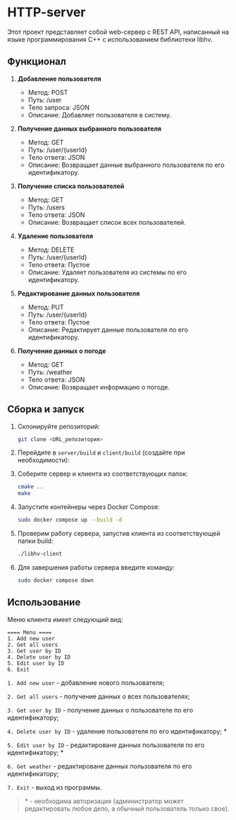 # HTTP-server

Этот проект представляет собой web-сервер с REST API, написанный на языке программирования C++ с использованием библиотеки libhv.

## Функционал

1. **Добавление пользователя**
   - Метод: POST
   - Путь: /user
   - Тело запроса: JSON
   - Описание: Добавляет пользователя в систему.

2. **Получение данных выбранного пользователя**
   - Метод: GET
   - Путь: /user/{userId}
   - Тело ответа: JSON
   - Описание: Возвращает данные выбранного пользователя по его идентификатору.

3. **Получение списка пользователей**
   - Метод: GET
   - Путь: /users
   - Тело ответа: JSON
   - Описание: Возвращает список всех пользователей.

4. **Удаление пользователя**
   - Метод: DELETE
   - Путь: /user/{userId}
   - Тело ответа: Пустое
   - Описание: Удаляет пользователя из системы по его идентификатору.

5. **Редактирование данных пользователя**
   - Метод: PUT
   - Путь: /user/{userId}
   - Тело ответа: Пустое
   - Описание: Редактирует данные пользователя по его идентификатору.

6. **Получение данных о погоде**
   - Метод: GET
   - Путь: /weather
   - Тело ответа: JSON
   - Описание: Возвращает информацию о погоде.

## Сборка и запуск

1. Склонируйте репозиторий:
   ```bash
   git clone <URL_репозитория>
   ```

2. Перейдите в `server/build` и `client/build` (создайте при необходимости):

3. Соберите сервер и клиента из соответствующих папок:
   ```bash
   cmake ..
   make
   ```

4. Запустите контейнеры через Docker Compose:
   ```bash
   sudo docker compose up --build -d
   ```

5. Проверим работу сервера, запустив клиента из соответствующей папки build:
   ```bash
   ./libhv-client
   ```

6. Для завершения работы сервера введите команду:
   ```bash
   sudo docker compose down
   ```

## Использование
Меню клиента имеет следующий вид:

```
==== Menu ====
1. Add new user
2. Get all users
3. Get user by ID
4. Delete user by ID
5. Edit user by ID
6. Exit
```

```1. Add new user``` - добавление нового пользователя;

```2. Get all users``` - получение данных о всех пользователях;

```3. Get user by ID``` - получение данных о пользователе по его идентификатору;

```4. Delete user by ID``` - удаление пользователя по его идентификатору; \*

```5. Edit user by ID``` - редактироване данных пользователя по его идентификатору; \*

```6. Get weather``` - редактироване данных пользователя по его идентификатору;

```7. Exit``` - выход из программы.

> \* - необходима авторизация (администратор может редактировать любое дело, а обычный пользователь только свое).